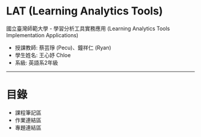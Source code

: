 LAT (Learning Analytics Tools)
======
國立臺灣師範大學 - 學習分析工具實務應用 (Learning Analytics Tools Implementation Applications)
- 授課教師: 蔡芸琤 (Pecu)、鐘祥仁 (Ryan)
- 學生姓名: 王心妤 Chloe
- 系級: 英語系2年級
----------
目錄
====
* 課程筆記區
* 作業連結區
* 專題連結區
